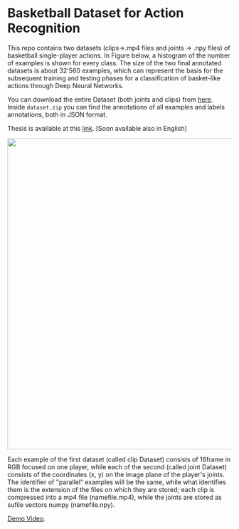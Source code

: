 # Basketball Dataset for Action Recognition


This repo contains two datasets (clips->.mp4 files and joints -> .npy files) of basketball single-player actions. In Figure below, a histogram of the number of examples is shown for every class. The size of the two final annotated datasets is about 32'560 examples, which can represent the basis for the subsequent training and testing phases for a classification of basket-like actions through Deep Neural Networks.



You can download the entire Dataset (both joints and clips) from [here](https://drive.google.com/open?id=1hLpbLmLFK2-GIvsmpJelGlEx94yQM2Ts).
Inside ```dataset.zip``` you can find the annotations of all examples and labels annotations, both in JSON format. 

Thesis is available at this [link](https://www.researchgate.net/publication/330534530_Classificazione_di_Azioni_Cestistiche_mediante_Tecniche_di_Deep_Learning/stats). [Soon available also in English]


<p align="center">
    <img src=".github/histogram.jpg?raw=true" width="700">
</p>


Each example of the first dataset (called clip Dataset) consists of 16frame in RGB focused on one player, while each of the second (called joint Dataset) consists of the coordinates (x, y) on the image plane of the player's joints. The identifier of "parallel" examples will be the same, while what identifies them is the extension of the files on which they are stored; each clip is compressed into a mp4 file (namefile.mp4), while the joints are stored as sufile vectors numpy (namefile.npy).


[Demo Video](https://www.youtube.com/watch?v=PEziTgHx4cA).
